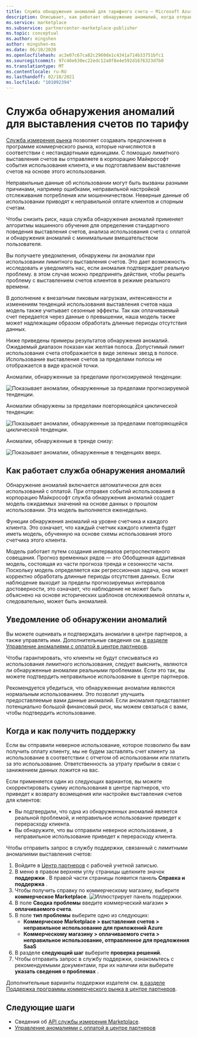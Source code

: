 ```yaml
---
title: Служба обнаружения аномалий для тарифного счета — Microsoft Azure Marketplace
description: Описывает, как работает обнаружение аномалий, когда отправляются уведомления и что делать с ними, а также варианты поддержки.
ms.service: marketplace
ms.subservice: partnercenter-marketplace-publisher
ms.topic: conceptual
ms.author: mingshen
author: mingshen-ms
ms.date: 06/10/2020
ms.openlocfilehash: ac3e07c67ca82c2960de1c4341a714b33751bfc1
ms.sourcegitcommit: 97c48e630ec22edc12a0f8e4e592d1676323d7b0
ms.translationtype: MT
ms.contentlocale: ru-RU
ms.lasthandoff: 02/18/2021
ms.locfileid: "101092394"
---
```

# <a name="anomaly-detection-service-for-metered-billing"></a>Служба обнаружения аномалий для выставления счетов по тарифу

[Служба измерения рынка](marketplace-metering-service-apis-faq.md) позволяет создавать предложения в программе коммерческого рынка, которые начисляются в соответствии с нестандартными единицами. С помощью лимитного выставления счетов вы отправляете в корпорацию Майкрософт события использования клиента, и мы подготавливаем выставление счетов на основе этого использования.

Неправильные данные об использовании могут быть вызваны разными причинами, например ошибками, неправильной настройкой отслеживания потребления или мошенничеством. Неверные данные об использовании приводят к неправильной оплате клиентов и спорным счетам.

Чтобы снизить риск, наша служба обнаружения аномалий применяет алгоритмы машинного обучения для определения стандартного поведения выставления счетов, анализа использования счета с оплатой и обнаружения аномалий с минимальным вмешательством пользователя.

Вы получаете уведомления, обнаружены ли аномалии при использовании лимитного выставления счетов. Это дает возможность исследовать и уведомлять нас, если аномалия подтверждает реальную проблему. в этом случае можно предпринять действия, чтобы решить проблему с выставлением счетов клиентов в режиме реального времени.

В дополнение к внезапным пиковым нагрузкам, интенсивности и изменениям тенденций использования выставления счетов наша модель также учитывает сезонные эффекты. Так как оплачиваемый счет передается через данные о превышении, наша модель также может надлежащим образом обработать длинные периоды отсутствия данных.

Ниже приведены примеры результатов обнаружения аномалий. Ожидаемый диапазон показан как желтая полоса. Допустимый лимит использования счета отображается в виде зеленых звезд в полосе. Использование выставления счетов за пределами полосы не отображается в виде красной точки.  

Аномалии, обнаруженные за пределами прогнозируемой тенденции:

![Показывает аномалии, обнаруженные за пределами прогнозируемой тенденции.](media/anomaly-1.png)

Аномалии обнаружены за пределами повторяющейся циклической тенденции:

![Показывает аномалии, обнаруженные за пределами повторяющейся циклической тенденции.](media/anomaly-2.png)

Аномалии, обнаруженные в тренде снизу:

![Показывает аномалии, обнаруженные в тенденциях вверх.](media/anomaly-3.png)

## <a name="how-anomaly-detection-service-works"></a>Как работает служба обнаружения аномалий

Обнаружение аномалий включается автоматически для всех использований с оплатой. При отправке событий использования в корпорацию Майкрософт служба обнаружения аномалий создает модель ожидаемых значений на основе данных о прошлом использовании. Эта модель выполняется еженедельно.

Функции обнаружения аномалий на уровне счетчика и каждого клиента. Это означает, что каждый счетчик каждого клиента будет иметь модель, обученную на основе схемы использования этого счетчика этого клиента.

Модель работает путем создания интервалов ретроспективного совещания. Прогноз временных рядов — это Обобщенная аддитивная модель, состоящая из части прогноза тренда и сезонности части. Поскольку модель определяется как регрессионная задача, она может корректно обработать длинные периоды отсутствия данных. Если наблюдение выходит за пределы прогнозируемых интервалов достоверности, это означает, что наблюдение не может быть объяснено на основе исторических шаблонов отслеживаемой оплаты и, следовательно, может быть аномалией.

## <a name="anomaly-detection-notification"></a>Уведомление об обнаружении аномалий

Вы можете оценивать и подтверждать аномалии в центре партнеров, а также управлять ими. Дополнительные сведения см. [в разделе Управление аномалиями с оплатой в центре партнеров](../anomaly-detection.md).

Чтобы гарантировать, что клиенты не будут списываться из использования лимитного использования, следует выяснить, являются ли обнаруженные аномалии реальными проблемами. Если это так, вы можете подтвердить неправильное использование в центре партнеров.

Рекомендуется убедиться, что обнаруженные аномалии являются нормальным использованием. Это позволит улучшить предоставляемые вами данные аномалий. Если аномалия представляет потенциально большой финансовый риск, мы можем связаться с вами, чтобы подтвердить использование.

## <a name="when-and-how-to-get-support"></a>Когда и как получить поддержку

Если вы отправили неверное использование, которое позволило бы вам получить оплату клиенту, мы не будем заставлять счет клиенту за использование в соответствии с отчетом об использовании или платить за это использование. Ответственность за утрату прибыли в связи с занижением данных ложится на вас.

Если применяется один из следующих вариантов, вы можете скорректировать сумму использования в центре партнеров, что приведет к возврату возмещения или настройке выставления счетов для клиентов:

- Вы подтвердили, что одна из обнаруженных аномалий является реальной проблемой, и неправильное использование приведет к перерасходу клиента.
- Вы обнаружите, что вы отправили неверное использование, а неправильное использование приведет к перерасходу клиента.

Чтобы отправить запрос в службу поддержки, связанный с лимитными аномалиями выставления счетов:

1. Войдите в [Центр партнеров](https://partner.microsoft.com/dashboard/commercial-marketplace/overview) с рабочей учетной записью.
1. В меню в правом верхнем углу страницы щелкните значок **поддержки** . В правой части страницы появится панель **Справка и поддержка** .
1. Чтобы получить справку по коммерческому магазину, выберите **коммерческое Marketplace**.
   ![Иллюстрирует панель поддержки.](../media/support/commercial-marketplace-support-pane.png)
1. В поле **Сводка проблемы** введите коммерческий магазин **> оплачиваемого счета**.
1. В поле **тип проблемы** выберите одно из следующих:
    - **Коммерческое Marketplace > выставления счетов > неправильное использование для приложений Azure**
    - **Коммерческому магазину > оплачиваемого счета > неправильное использование, отправленное для предложения SaaS**
1. В разделе **следующий шаг** выберите **проверка решений**.
1. Чтобы отправить запрос в службу поддержки, ознакомьтесь с рекомендуемыми документами, при их наличии или выберите **указать сведения о проблемах** .

Дополнительные варианты поддержки издателя см. [в разделе Поддержка программы коммерческого рынка в центре партнеров](../support.md).

## <a name="next-steps"></a>Следующие шаги

- Сведения об [API службы измерения Marketplace](marketplace-metering-service-apis.md).
- [Управление аномалиями с оплатой в центре партнеров](../anomaly-detection.md)
